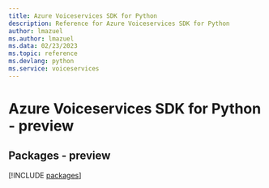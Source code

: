 ```yaml
---
title: Azure Voiceservices SDK for Python
description: Reference for Azure Voiceservices SDK for Python
author: lmazuel
ms.author: lmazuel
ms.data: 02/23/2023
ms.topic: reference
ms.devlang: python
ms.service: voiceservices
---
```

# Azure Voiceservices SDK for Python - preview
## Packages - preview
[!INCLUDE [packages](voiceservices-index.md)]
